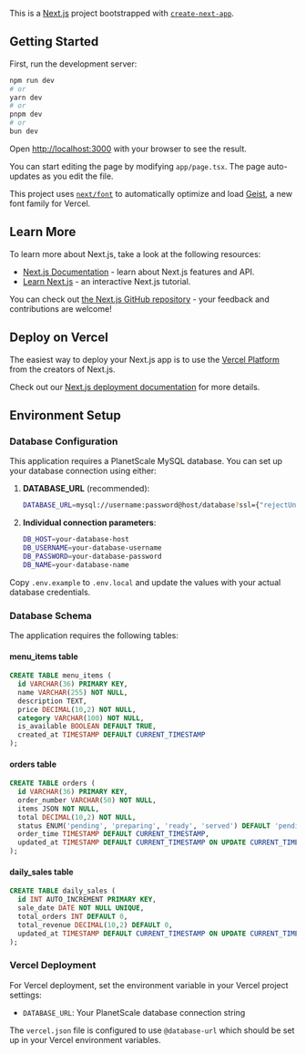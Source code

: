 This is a [Next.js](https://nextjs.org) project bootstrapped with [`create-next-app`](https://nextjs.org/docs/app/api-reference/cli/create-next-app).

## Getting Started

First, run the development server:

```bash
npm run dev
# or
yarn dev
# or
pnpm dev
# or
bun dev
```

Open [http://localhost:3000](http://localhost:3000) with your browser to see the result.

You can start editing the page by modifying `app/page.tsx`. The page auto-updates as you edit the file.

This project uses [`next/font`](https://nextjs.org/docs/app/building-your-application/optimizing/fonts) to automatically optimize and load [Geist](https://vercel.com/font), a new font family for Vercel.

## Learn More

To learn more about Next.js, take a look at the following resources:

- [Next.js Documentation](https://nextjs.org/docs) - learn about Next.js features and API.
- [Learn Next.js](https://nextjs.org/learn) - an interactive Next.js tutorial.

You can check out [the Next.js GitHub repository](https://github.com/vercel/next.js) - your feedback and contributions are welcome!

## Deploy on Vercel

The easiest way to deploy your Next.js app is to use the [Vercel Platform](https://vercel.com/new?utm_medium=default-template&filter=next.js&utm_source=create-next-app&utm_campaign=create-next-app-readme) from the creators of Next.js.

Check out our [Next.js deployment documentation](https://nextjs.org/docs/app/building-your-application/deploying) for more details.

## Environment Setup

### Database Configuration

This application requires a PlanetScale MySQL database. You can set up your database connection using either:

1. **DATABASE_URL** (recommended):
   ```bash
   DATABASE_URL=mysql://username:password@host/database?ssl={"rejectUnauthorized":true}
   ```

2. **Individual connection parameters**:
   ```bash
   DB_HOST=your-database-host
   DB_USERNAME=your-database-username
   DB_PASSWORD=your-database-password
   DB_NAME=your-database-name
   ```

Copy `.env.example` to `.env.local` and update the values with your actual database credentials.

### Database Schema

The application requires the following tables:

#### menu_items table
```sql
CREATE TABLE menu_items (
  id VARCHAR(36) PRIMARY KEY,
  name VARCHAR(255) NOT NULL,
  description TEXT,
  price DECIMAL(10,2) NOT NULL,
  category VARCHAR(100) NOT NULL,
  is_available BOOLEAN DEFAULT TRUE,
  created_at TIMESTAMP DEFAULT CURRENT_TIMESTAMP
);
```

#### orders table
```sql
CREATE TABLE orders (
  id VARCHAR(36) PRIMARY KEY,
  order_number VARCHAR(50) NOT NULL,
  items JSON NOT NULL,
  total DECIMAL(10,2) NOT NULL,
  status ENUM('pending', 'preparing', 'ready', 'served') DEFAULT 'pending',
  order_time TIMESTAMP DEFAULT CURRENT_TIMESTAMP,
  updated_at TIMESTAMP DEFAULT CURRENT_TIMESTAMP ON UPDATE CURRENT_TIMESTAMP
);
```

#### daily_sales table
```sql
CREATE TABLE daily_sales (
  id INT AUTO_INCREMENT PRIMARY KEY,
  sale_date DATE NOT NULL UNIQUE,
  total_orders INT DEFAULT 0,
  total_revenue DECIMAL(10,2) DEFAULT 0,
  updated_at TIMESTAMP DEFAULT CURRENT_TIMESTAMP ON UPDATE CURRENT_TIMESTAMP
);
```

### Vercel Deployment

For Vercel deployment, set the environment variable in your Vercel project settings:
- `DATABASE_URL`: Your PlanetScale database connection string

The `vercel.json` file is configured to use `@database-url` which should be set up in your Vercel environment variables.
